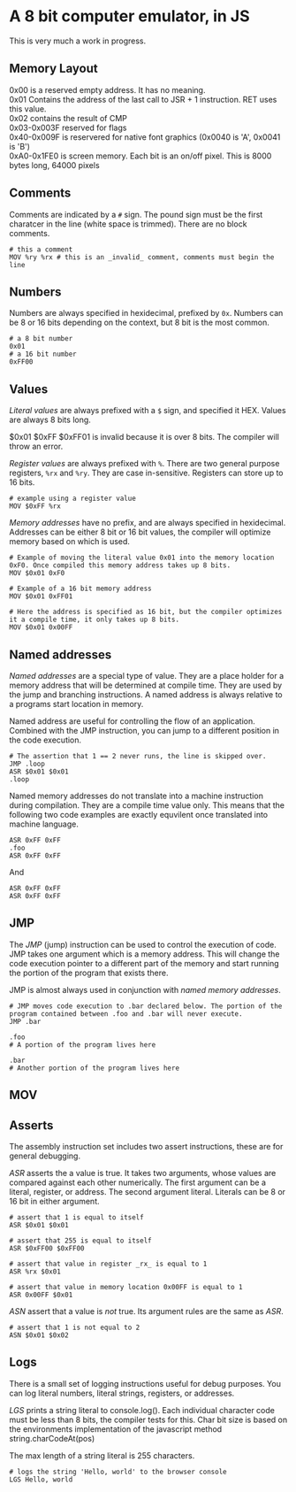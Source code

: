 A 8 bit computer emulator, in JS
=============

This is very much a work in progress.

Memory Layout
-----------------

0x00 is a reserved empty address. It has no meaning.  
0x01 Contains the address of the last call to JSR + 1 instruction. RET uses this value.  
0x02 contains the result of CMP  
0x03-0x003F reserved for flags  
0x40-0x009F is reservered for native font graphics (0x0040 is 'A', 0x0041 is 'B')  
0xA0-0x1FE0 is screen memory. Each bit is an on/off pixel. This is 8000 bytes long, 64000 pixels  

Comments
-----------------
Comments are indicated by a `#` sign. The pound sign must be the first charatcer in the line (white space is trimmed). There are no block comments.

```
# this a comment
MOV %ry %rx # this is an _invalid_ comment, comments must begin the line
```

Numbers
-----------------
Numbers are always specified in hexidecimal, prefixed by `0x`. Numbers can be 8 or 16 bits depending on the context, but 8 bit is the most common.

```
# a 8 bit number
0x01
# a 16 bit number 
0xFF00
```

Values
-----------------
*Literal values* are always prefixed with a `$` sign, and specified it HEX. Values are always 8 bits long. 

$0x01 
$0xFF
$0xFF01 is invalid because it is over 8 bits. The compiler will throw an error.

*Register values* are always prefixed with `%`. There are two general purpose registers, `%rx` and `%ry`. They are case in-sensitive. Registers can store up to 16 bits.

```
# example using a register value
MOV $0xFF %rx
```

*Memory addresses* have no prefix, and are always specified in hexidecimal. Addresses can be either 8 bit or 16 bit values, the compiler will optimize memory based on which is used.

```
# Example of moving the literal value 0x01 into the memory location 0xF0. Once compiled this memory address takes up 8 bits.
MOV $0x01 0xF0

# Example of a 16 bit memory address
MOV $0x01 0xFF01

# Here the address is specified as 16 bit, but the compiler optimizes it a compile time, it only takes up 8 bits.
MOV $0x01 0x00FF
```

Named addresses
------------------
*Named addresses* are a special type of value. They are a place holder for a memory address that will be determined at compile time. They are used by the jump and branching instructions. A named address is always relative to a programs start location in memory.

Named address are useful for controlling the flow of an application. Combined with the JMP instruction, you can jump to a different position in the code execution.

```
# The assertion that 1 == 2 never runs, the line is skipped over.
JMP .loop
ASR $0x01 $0x01
.loop
```

Named memory addresses do not translate into a machine instruction during compilation. They are a compile time value only. This means that the following two code examples are exactly equvilent once translated into machine language.

```
ASR 0xFF 0xFF
.foo
ASR 0xFF 0xFF
```
And
```
ASR 0xFF 0xFF
ASR 0xFF 0xFF
```

JMP
------------------
The *JMP* (jump) instruction can be used to control the execution of code. JMP takes one argument which is a memory address. This will change the code execution pointer to a different part of the memory and start running the portion of the program that exists there.

JMP is almost always used in conjunction with *named memory addresses*.

```
# JMP moves code execution to .bar declared below. The portion of the program contained between .foo and .bar will never execute.
JMP .bar

.foo
# A portion of the program lives here

.bar
# Another portion of the program lives here
```


MOV
------------------


Asserts
-----------------------
The assembly instruction set includes two assert instructions, these are for general debugging.

*ASR* asserts the a value is true. It takes two arguments, whose values are compared against each other numerically. The first argument can be a literal, register, or address. The second argument literal. Literals can be 8 or 16 bit in either argument.

```
# assert that 1 is equal to itself
ASR $0x01 $0x01

# assert that 255 is equal to itself
ASR $0xFF00 $0xFF00

# assert that value in register _rx_ is equal to 1
ASR %rx $0x01

# assert that value in memory location 0x00FF is equal to 1
ASR 0x00FF $0x01
```

*ASN* assert that a value is _not_ true. Its argument rules are the same as *ASR*.

```
# assert that 1 is not equal to 2
ASN $0x01 $0x02
```

Logs
-----------------
There is a small set of logging instructions useful for debug purposes. You can log literal numbers, literal strings, registers, or addresses.

*LGS* prints a string literal to console.log(). Each individual character code must be less than 8 bits, the compiler tests for this. Char bit size is based on the environments implementation of the javascript method string.charCodeAt(pos)

The max length of a string literal is 255 characters.

```jav
# logs the string 'Hello, world' to the browser console
LGS Hello, world
```
